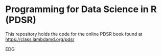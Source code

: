# Programming for Data Science in R (PDSR)

This repository holds the code for the online PDSR book found at
https://class.lambdamd.org/pdsr

EDG
